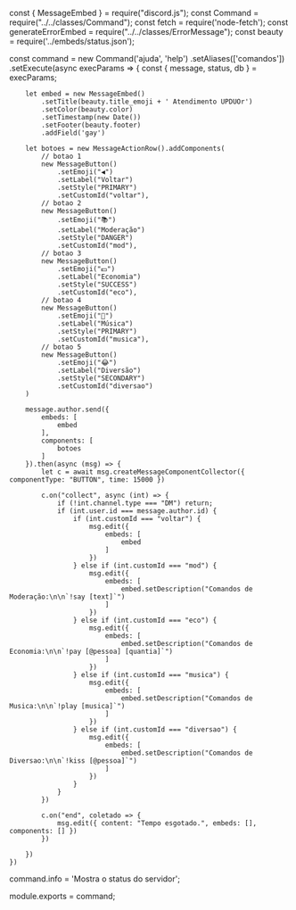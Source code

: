 
const { MessageEmbed } = require("discord.js");
const Command = require("../../classes/Command");
const fetch = require('node-fetch');
const generateErrorEmbed = require("../../classes/ErrorMessage");
const beauty = require('../embeds/status.json');

const command = new Command('ajuda', 'help')
    .setAliases(['comandos'])
    .setExecute(async execParams => {
        const { message, status, db } = execParams;
        
        let embed = new MessageEmbed()
            .setTitle(beauty.title_emoji + ' Atendimento UPDUOr')
            .setColor(beauty.color)
            .setTimestamp(new Date())
            .setFooter(beauty.footer)
            .addField('gay')

        let botoes = new MessageActionRow().addComponents(
            // botao 1
            new MessageButton()
                .setEmoji("◀")
                .setLabel("Voltar")
                .setStyle("PRIMARY")
                .setCustomId("voltar"),
            // botao 2
            new MessageButton()
                .setEmoji("📚")
                .setLabel("Moderação")
                .setStyle("DANGER")
                .setCustomId("mod"),
            // botao 3
            new MessageButton()
                .setEmoji("💵")
                .setLabel("Economia")
                .setStyle("SUCCESS")
                .setCustomId("eco"),
            // botao 4
            new MessageButton()
                .setEmoji("🎵")
                .setLabel("Música")
                .setStyle("PRIMARY")
                .setCustomId("musica"),
            // botao 5
            new MessageButton()
                .setEmoji("😂")
                .setLabel("Diversão")
                .setStyle("SECONDARY")
                .setCustomId("diversao")
        )

        message.author.send({
            embeds: [
                embed
            ],
            components: [
                botoes
            ]
        }).then(async (msg) => {
            let c = await msg.createMessageComponentCollector({ componentType: "BUTTON", time: 15000 })

            c.on("collect", async (int) => {
                if (!int.channel.type === "DM") return;
                if (int.user.id === message.author.id) {
                    if (int.customId === "voltar") {
                        msg.edit({
                            embeds: [
                                embed
                            ]
                        })
                    } else if (int.customId === "mod") {
                        msg.edit({
                            embeds: [
                                embed.setDescription("Comandos de Moderação:\n\n`!say [text]`")
                            ]
                        })
                    } else if (int.customId === "eco") {
                        msg.edit({
                            embeds: [
                                embed.setDescription("Comandos de Economia:\n\n`!pay [@pessoa] [quantia]`")
                            ]
                        })
                    } else if (int.customId === "musica") {
                        msg.edit({
                            embeds: [
                                embed.setDescription("Comandos de Musica:\n\n`!play [musica]`")
                            ]
                        })
                    } else if (int.customId === "diversao") {
                        msg.edit({
                            embeds: [
                                embed.setDescription("Comandos de Diversao:\n\n`!kiss [@pessoa]`")
                            ]
                        })
                    }
                }
            })

            c.on("end", coletado => {
                msg.edit({ content: "Tempo esgotado.", embeds: [], components: [] })
            })

        })
    })
command.info = 'Mostra o status do servidor';

module.exports = command;
